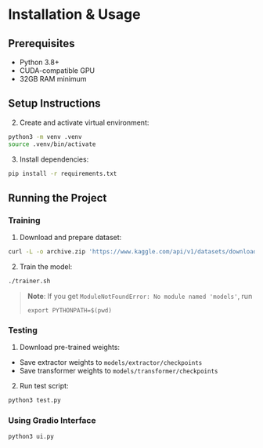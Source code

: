 # Installation & Usage

## Prerequisites
- Python 3.8+
- CUDA-compatible GPU
- 32GB RAM minimum

## Setup Instructions
<!--
1. Clone the repository:
```bash
git clone https://github.com/Kugelblitz25/sign2speech.git
cd sign2speech
```
-->
2. Create and activate virtual environment:
```bash
python3 -m venv .venv
source .venv/bin/activate
```

3. Install dependencies:
```bash
pip install -r requirements.txt
```

## Running the Project

### Training

1. Download and prepare dataset:
```bash
curl -L -o archive.zip 'https://www.kaggle.com/api/v1/datasets/download/risangbaskoro/wlasl-processed'
```

2. Train the model:
```bash
./trainer.sh
```


> **Note**: If you get `ModuleNotFoundError: No module named 'models'`, run
>
> ```shell
> export PYTHONPATH=$(pwd)
> ```
>

### Testing

1. Download pre-trained weights:
<!-- - [Google Drive Link](https://drive.google.com/drive/folders/150wd1GsVxnIXq3btG0EEhhXS9gBYnJ2f?usp=sharing)-->
- Save extractor weights to `models/extractor/checkpoints`
- Save transformer weights to `models/transformer/checkpoints`

2. Run test script:
```bash
python3 test.py
```

### Using Gradio Interface
```bash
python3 ui.py
```
